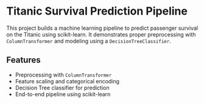# Titanic Survival Prediction Pipeline

This project builds a machine learning pipeline to predict passenger survival on the Titanic using scikit-learn. It demonstrates proper preprocessing with `ColumnTransformer` and modeling using a `DecisionTreeClassifier`.

## Features

- Preprocessing with `ColumnTransformer`
- Feature scaling and categorical encoding
- Decision Tree classifier for prediction
- End-to-end pipeline using scikit-learn
